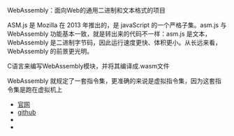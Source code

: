 
WebAssembly：面向Web的通用二进制和文本格式的项目

ASM.js 是 Mozilla 在 2013 年推出的，是 javaScript 的一个严格子集。asm.js 与 WebAssembly 功能基本一致，就是转出来的代码不一样：asm.js 是文本，WebAssembly 是二进制字节码，因此运行速度更快、体积更小。从长远来看，WebAssembly 的前景更光明。

C语言来编写WebAssembly模块，并将其编译成.wasm文件

WebAssembly 就规定了一套指令集，更准确的来说是虚拟指令集，因为这套指令集是跑在虚拟机上

- [官网](https://webassembly.org/)
- [github]()
- []()
- []()